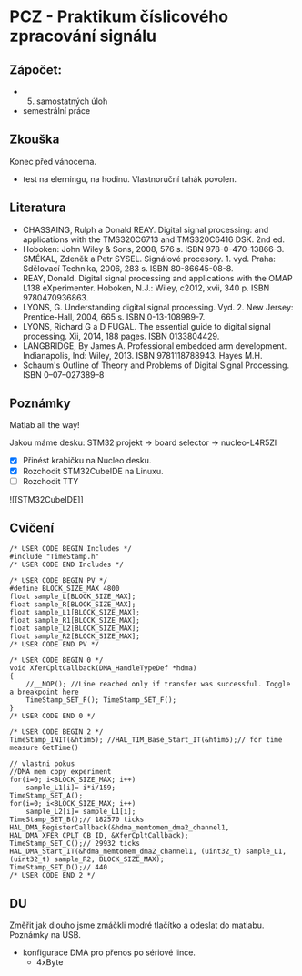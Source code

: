 # PCZ - Praktikum číslicového zpracování signálu

## Zápočet: 
- 5. samostatných úloh
- semestrální práce

## Zkouška
Konec před vánocema.
- test na elerningu, na hodinu.
Vlastnoruční tahák povolen.

## Literatura
- CHASSAING, Rulph a Donald REAY. Digital signal processing: and applications with the TMS320C6713 and TMS320C6416 DSK. 2nd ed. 
- Hoboken: John Wiley & Sons, 2008, 576 s. ISBN 978-0-470-13866-3. SMÉKAL, Zdeněk a Petr SYSEL. Signálové procesory. 1. vyd. Praha: Sdělovací Technika, 2006, 283 s. ISBN 80-86645-08-8. 
- REAY, Donald. Digital signal processing and applications with the OMAP L138 eXperimenter. Hoboken, N.J.: Wiley, c2012, xvii, 340 p. ISBN 9780470936863. 
- LYONS, G. Understanding digital signal processing. Vyd. 2. New Jersey: Prentice-Hall, 2004, 665 s. ISBN 0-13-108989-7. 
- LYONS, Richard G a D FUGAL. The essential guide to digital signal processing. Xii, 2014, 188 pages. ISBN 0133804429. 
- LANGBRIDGE, By James A. Professional embedded arm development. Indianapolis, Ind: Wiley, 2013. ISBN 9781118788943. Hayes M.H. 
- Schaum's Outline of Theory and Problems of Digital Signal Processing. ISBN 0–07–027389–8

## Poznámky
Matlab all the way!

Jakou máme desku:
STM32 projekt -> board selector -> nucleo-L4R5ZI


- [x] Přinést krabičku na Nucleo desku.
- [x] Rozchodit STM32CubeIDE na Linuxu.
- [ ] Rozchodit TTY

![[STM32CubeIDE]]

## Cvičení

```
/* USER CODE BEGIN Includes */  
#include "TimeStamp.h"  
/* USER CODE END Includes */  
  
/* USER CODE BEGIN PV */  
#define BLOCK_SIZE_MAX 4800  
float sample_L[BLOCK_SIZE_MAX];  
float sample_R[BLOCK_SIZE_MAX];  
float sample_L1[BLOCK_SIZE_MAX];  
float sample_R1[BLOCK_SIZE_MAX];  
float sample_L2[BLOCK_SIZE_MAX];  
float sample_R2[BLOCK_SIZE_MAX];  
/* USER CODE END PV */  
  
/* USER CODE BEGIN 0 */  
void XferCpltCallback(DMA_HandleTypeDef *hdma)  
{  
    //__NOP(); //Line reached only if transfer was successful. Toggle a breakpoint here  
    TimeStamp_SET_F(); TimeStamp_SET_F();  
}  
/* USER CODE END 0 */  
  
/* USER CODE BEGIN 2 */  
TimeStamp_INIT(&htim5); //HAL_TIM_Base_Start_IT(&htim5);// for time measure GetTime()  
  
// vlastni pokus    
//DMA mem copy experiment  
for(i=0; i<BLOCK_SIZE_MAX; i++)  
    sample_L1[i]= i*i/159;  
TimeStamp_SET_A();  
for(i=0; i<BLOCK_SIZE_MAX; i++)  
    sample_L2[i]= sample_L1[i];  
TimeStamp_SET_B();// 182570 ticks  
HAL_DMA_RegisterCallback(&hdma_memtomem_dma2_channel1, HAL_DMA_XFER_CPLT_CB_ID, &XferCpltCallback);  
TimeStamp_SET_C();// 29932 ticks  
HAL_DMA_Start_IT(&hdma_memtomem_dma2_channel1, (uint32_t) sample_L1, (uint32_t) sample_R2, BLOCK_SIZE_MAX);  
TimeStamp_SET_D();// 440  
/* USER CODE END 2 */
```

## DU
Změřit jak dlouho jsme zmáčkli modré tlačítko a odeslat do matlabu.
Poznámky na USB.
- konfigurace DMA pro přenos po sériové lince.
	- 4xByte